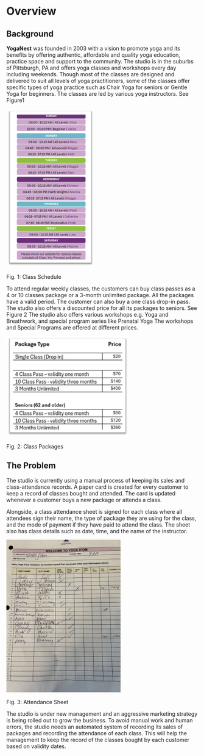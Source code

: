 # Overview

## Background

**YogaNest** was founded in 2003 with a vision to promote yoga and its benefits by offering authentic, affordable and quality yoga education, practice space and support to the community.
The studio is in the suburbs of Pittsburgh, PA and offers yoga classes and workshops every day including weekends. Though most of the classes are designed and delivered to suit all levels of yoga practitioners, some of the classes offer specific types of yoga practice such as Chair Yoga for seniors or Gentle Yoga for beginners. The classes are led by various yoga instructors.
See Figure1

![Class Schedule](ClassSchedule.png "Class Schedule")

Fig. 1: Class Schedule

To attend regular weekly classes, the customers can buy class passes as a 4 or 10 classes package or a 3-month unlimited package. All the packages have a valid period.
The customer can also buy a one class drop-in pass. The studio also offers a discounted price for all its packages to seniors. See Figure 2
The studio also offers various workshops e.g. Yoga and Breathwork, and special program series like Prenatal Yoga The workshops and Special Programs are offered at different prices.

![Class Packages](ClassPackage.png "Class Packages")

Fig. 2: Class Packages

## The Problem

The studio is currently using a manual process of keeping its sales and class-attendance records. A paper card is created for every customer to keep a record of classes bought and attended. The card is updated whenever a customer buys a new package or attends a class.

Alongside, a class attendance sheet is signed for each class where all attendees sign their name, the type of package they are using for the class, and the mode of payment if they have paid to attend the class. The sheet also has class details such as date, time, and the name of the instructor.

<img src="AttendanceSheet.jpg" alt="image" style="width:300px;height:auto;">

Fig. 3: Attendance Sheet

The studio is under new management and an aggressive marketing strategy is being rolled out to grow the business. To avoid manual work and human errors, the studio needs an automated system of recording its sales of packages and recording the attendance of each class. This will help the management to keep the record of the classes bought by each customer based on validity dates.
